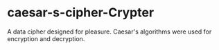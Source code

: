 # caesar-s-cipher-Crypter
A data cipher designed for pleasure. Caesar's algorithms were used for encryption and decryption.
